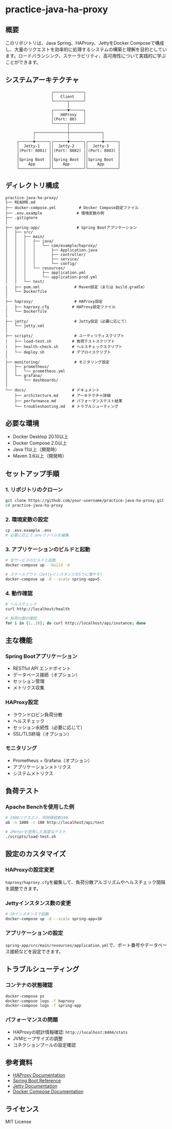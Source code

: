 # practice-java-ha-proxy

## 概要

このリポジトリは、Java Spring、HAProxy、JettyをDocker Composeで構成し、大量のリクエストを効率的に処理するシステムの構築と理解を目的としています。ロードバランシング、スケーラビリティ、高可用性について実践的に学ぶことができます。

## システムアーキテクチャ

```
                    ┌─────────────┐
                    │   Client    │
                    └──────┬──────┘
                           │
                    ┌──────▼──────┐
                    │   HAProxy   │
                    │(Port: 80)   │
                    └──────┬──────┘
                           │
            ┌──────────────┼──────────────┐
            │              │              │
     ┌──────▼──────┐┌──────▼──────┐┌──────▼──────┐
     │  Jetty-1    ││  Jetty-2    ││  Jetty-3    │
     │(Port: 8081) ││(Port: 8082) ││(Port: 8083) │
     │             ││             ││             │
     │Spring Boot  ││Spring Boot  ││Spring Boot  │
     │    App      ││    App      ││    App      │
     └─────────────┘└─────────────┘└─────────────┘
```

## ディレクトリ構成

```
practice-java-ha-proxy/
├── README.md
├── docker-compose.yml          # Docker Compose設定ファイル
├── .env.example               # 環境変数の例
├── .gitignore
│
├── spring-app/                # Spring Bootアプリケーション
│   ├── src/
│   │   ├── main/
│   │   │   ├── java/
│   │   │   │   └── com/example/haproxy/
│   │   │   │       ├── Application.java
│   │   │   │       ├── controller/
│   │   │   │       ├── service/
│   │   │   │       └── config/
│   │   │   └── resources/
│   │   │       ├── application.yml
│   │   │       └── application-prod.yml
│   │   └── test/
│   ├── pom.xml               # Maven設定（または build.gradle）
│   └── Dockerfile
│
├── haproxy/                  # HAProxy設定
│   ├── haproxy.cfg          # HAProxy設定ファイル
│   └── Dockerfile
│
├── jetty/                    # Jetty設定（必要に応じて）
│   └── jetty.xml
│
├── scripts/                  # ユーティリティスクリプト
│   ├── load-test.sh         # 負荷テストスクリプト
│   ├── health-check.sh      # ヘルスチェックスクリプト
│   └── deploy.sh            # デプロイスクリプト
│
├── monitoring/               # モニタリング設定
│   ├── prometheus/
│   │   └── prometheus.yml
│   └── grafana/
│       └── dashboards/
│
└── docs/                    # ドキュメント
    ├── architecture.md      # アーキテクチャ詳細
    ├── performance.md       # パフォーマンステスト結果
    └── troubleshooting.md   # トラブルシューティング
```

## 必要な環境

- Docker Desktop 20.10以上
- Docker Compose 2.0以上
- Java 11以上（開発時）
- Maven 3.6以上（開発時）

## セットアップ手順

### 1. リポジトリのクローン

```bash
git clone https://github.com/your-username/practice-java-ha-proxy.git
cd practice-java-ha-proxy
```

### 2. 環境変数の設定

```bash
cp .env.example .env
# 必要に応じて.envファイルを編集
```

### 3. アプリケーションのビルドと起動

```bash
# 全サービスのビルドと起動
docker-compose up --build -d

# スケールアウト（Jettyインスタンスを5つに増やす）
docker-compose up -d --scale spring-app=5
```

### 4. 動作確認

```bash
# ヘルスチェック
curl http://localhost/health

# 負荷分散の確認
for i in {1..10}; do curl http://localhost/api/instance; done
```

## 主な機能

### Spring Bootアプリケーション
- RESTful API エンドポイント
- データベース接続（オプション）
- セッション管理
- メトリクス収集

### HAProxy設定
- ラウンドロビン負荷分散
- ヘルスチェック
- セッション永続性（必要に応じて）
- SSL/TLS終端（オプション）

### モニタリング
- Prometheus + Grafana（オプション）
- アプリケーションメトリクス
- システムメトリクス

## 負荷テスト

### Apache Benchを使用した例

```bash
# 1000リクエスト、同時接続数100
ab -n 1000 -c 100 http://localhost/api/test

# JMeterを使用した高度なテスト
./scripts/load-test.sh
```

## 設定のカスタマイズ

### HAProxyの設定変更

`haproxy/haproxy.cfg`を編集して、負荷分散アルゴリズムやヘルスチェック間隔を調整できます。

### Jettyインスタンス数の変更

```bash
# 10インスタンスで起動
docker-compose up -d --scale spring-app=10
```

### アプリケーションの設定

`spring-app/src/main/resources/application.yml`で、ポート番号やデータベース接続などを設定できます。

## トラブルシューティング

### コンテナの状態確認

```bash
docker-compose ps
docker-compose logs -f haproxy
docker-compose logs -f spring-app
```

### パフォーマンスの問題

- HAProxyの統計情報確認: `http://localhost:8404/stats`
- JVMヒープサイズの調整
- コネクションプールの設定確認

## 参考資料

- [HAProxy Documentation](http://www.haproxy.org/)
- [Spring Boot Reference](https://spring.io/projects/spring-boot)
- [Jetty Documentation](https://www.eclipse.org/jetty/documentation.php)
- [Docker Compose Documentation](https://docs.docker.com/compose/)

## ライセンス

MIT License
